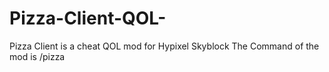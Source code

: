 # Pizza-Client-QOL-
Pizza Client is a cheat QOL mod for Hypixel Skyblock
The Command of the mod is /pizza
